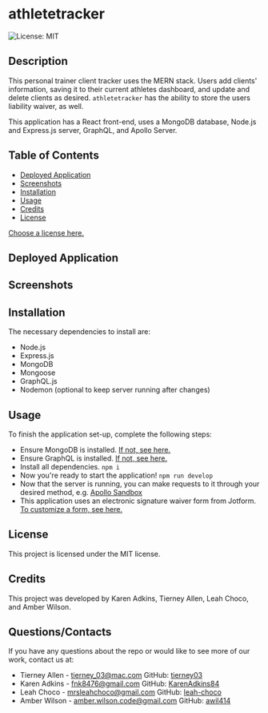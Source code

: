 # athletetracker
![License: MIT](https://img.shields.io/badge/License-MIT-yellow.svg)

## Description
This personal trainer client tracker uses the MERN stack. Users add clients' information, saving it to their current athletes dashboard, and update and delete clients as desired. ```athletetracker``` has the ability to store the users liability waiver, as well.

This application has a React front-end, uses a MongoDB database, Node.js and Express.js server, GraphQL, and Apollo Server. 

## Table of Contents
* [Deployed Application](#AppLink)
* [Screenshots](#Screenshots)
* [Installation](#Installation)
* [Usage](#Usage)
* [Credits](#Credits)
* [License](#License)

 [Choose a license here.](https://choosealicense.com/licenses/) 

## Deployed Application

## Screenshots

## Installation
The necessary dependencies to install are:

* Node.js
* Express.js
* MongoDB
* Mongoose
* GraphQL.js
* Nodemon (optional to keep server running after changes)

## Usage
To finish the application set-up, complete the following steps:

* Ensure MongoDB is installed. [If not, see here.](https://www.mongodb.com/docs/manual/installation/) 
* Ensure GraphQL is installed. [If not, see here.](https://graphql.org/graphql-js/)
* Install all dependencies.
  ```npm i```
* Now you're ready to start the application! 
```npm run develop```
* Now that the server is running, you can make requests to it through your desired method, e.g. [Apollo Sandbox](https://www.apollographql.com/docs/graphos/explorer/sandbox/)
* This application uses an electronic signature waiver form from Jotform. [To customize a form, see here.](https://www.jotform.com/)
  
## License
      
This project is licensed under the MIT license.

## Credits
This project was developed by Karen Adkins, Tierney Allen, Leah Choco, and Amber Wilson.

## Questions/Contacts
If you have any questions about the repo or would like to see more of our work, contact us at:
* Tierney Allen - tierney_03@mac.com GitHub:  [tierney03](https://github.com/tierney03)
* Karen Adkins - fnk8476@gmail.com  GitHub: [KarenAdkins84](https://github.com/KarenAdkins84)
* Leah Choco - mrsleahchoco@gmail.com GitHub: [leah-choco](https://github.com/leah-choco)
* Amber Wilson - amber.wilson.code@gmail.com GitHub: [awil414](https://github.com/awil414/)

